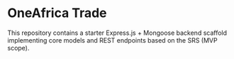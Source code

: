 # OneAfrica Trade 

This repository contains a starter Express.js + Mongoose backend scaffold implementing core models and REST endpoints based on the SRS (MVP scope).
